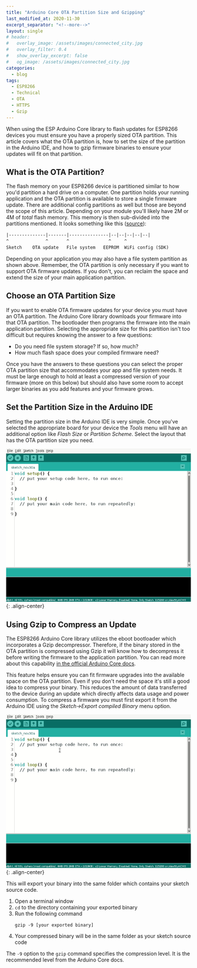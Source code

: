 ```yaml
---
title: "Arduino Core OTA Partition Size and Gzipping"
last_modified_at: 2020-11-30
excerpt_separator: "<!--more-->"
layout: single
# header:
#   overlay_image: /assets/images/connected_city.jpg
#   overlay_filter: 0.4
#   show_overlay_excerpt: false
#   og_image: /assets/images/connected_city.jpg
categories:
  - blog
tags:
  - ESP8266
  - Technical
  - OTA
  - HTTPS
  - Gzip
---
```


When using the ESP Arduino Core library to flash updates for ESP8266 devices you must ensure you have a properly sized OTA partition. This article covers what the OTA partition is, how to set the size of the partition in the Arduino IDE, and how to gzip firmware binaries to ensure your updates will fit on that partition.<!--more-->

## What is the OTA Partition?

The flash memory on your ESP8266 device is partitioned similar to how you'd partition a hard drive on a computer. One partition holds your running application and the OTA partition is available to store a single firmware update. There are additional config partitions as well but those are beyond the scope of this article. Depending on your module you'll likely have 2M or 4M of _total_ flash memory. This memory is then sub-divided into the partitions mentioned. It looks something like this ([source](https://arduino-esp8266.readthedocs.io/en/latest/filesystem.html#flash-layout)):

```txt
|--------------|-------|---------------|--|--|--|--|--|
^              ^       ^               ^     ^
Sketch    OTA update   File system   EEPROM  WiFi config (SDK)
```

Depending on your application you may also have a file system partition as shown above. Remember, the OTA partition is only necessary if you want to support OTA firmware updates. If you don't, you can reclaim the space and extend the size of your main application partition.

<!-- <i class='fas fa-info-circle'></i> **ESP32 :** Make sure your configured OTA partition size is sufficient for the size of your firmware binary. Gzipping the exported binary will help ensure it fits. For more information on partition sizing and gzipping check out [our blog post on the topic.]()
{: .notice--info} -->


## Choose an OTA Partition Size

If you want to enable OTA firmware updates for your device you must have an OTA partition. The Arduino Core library downloads your firmware into that OTA partition. The bootloader then programs the firmware into the main application partition. Selecting the appropriate size for this partition isn't too difficult but requires knowing the answer to a few questions:

  - Do you need file system storage? If so, how much?
  - How much flash space does your compiled firmware need?

Once you have the answers to these questions you can select the proper OTA partition size that accommodates your app and file system needs. It must be large enough to hold at least a compressed version of your firmware (more on this below) but should also have some room to accept larger binaries as you add features and your firmware grows. 

## Set the Partition Size in the Arduino IDE

Setting the partition size in the Arduino IDE is very simple. Once you've selected the appropriate board for your device the _Tools_ menu will have an additional option like _Flash Size_ or _Partition Scheme_. Select the layout that has the OTA partition size you need.

![Select partition size](/assets/images/docs/partition_size.gif){: .align-center}

## Using Gzip to Compress an Update

The ESP8266 Arduino Core library utilizes the eboot bootloader which incorporates a Gzip decompressor. Therefore, if the binary stored in the OTA partition is compressed using Gzip it will know how to decompress it before writing the firmware to the application partition. You can read more about this capability [in the official Arduino Core docs](https://arduino-esp8266.readthedocs.io/en/latest/ota_updates/readme.html?highlight=gzip#compression).

This feature helps ensure you can fit firmware upgrades into the available space on the OTA partition. Even if you don't need the space it's still a good idea to compress your binary. This reduces the amount of data transferred to the device during an update which directly affects data usage and power consumption. To compress a firmware you must first export it from the Arduino IDE using the _Sketch->Export compiled Binary_ menu option.

![Export compiled binary](/assets/images/docs/export_compiled_binary.gif){: .align-center}

This will export your binary into the same folder which contains your sketch source code.

  1. Open a terminal window
  1. `cd` to the directory containing your exported binary
  1. Run the following command
      ```txt
      gzip -9 [your exported binary]
      ```
  1. Your compressed binary will be in the same folder as your sketch source code

The `-9` option to the `gzip` command specifies the compression level. It is the recommended level from the Arduino Core docs.
